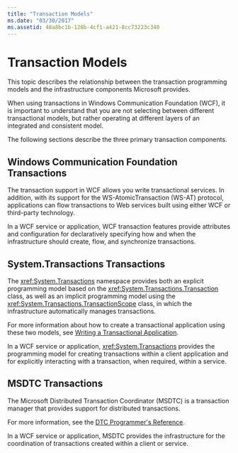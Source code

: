 ```yaml
---
title: "Transaction Models"
ms.date: "03/30/2017"
ms.assetid: 48a8bc1b-128b-4cf1-a421-8cc73223c340
---
```

# Transaction Models
This topic describes the relationship between the transaction programming models and the infrastructure components Microsoft provides.  
  
 When using transactions in Windows Communication Foundation (WCF), it is important to understand that you are not selecting between different transactional models, but rather operating at different layers of an integrated and consistent model.  
  
 The following sections describe the three primary transaction components.  
  
## Windows Communication Foundation Transactions  
 The transaction support in WCF allows you write transactional services. In addition, with its support for the WS-AtomicTransaction (WS-AT) protocol, applications can flow transactions to Web services built using either WCF or third-party technology.  
  
 In a WCF service or application, WCF transaction features provide attributes and configuration for declaratively specifying how and when the infrastructure should create, flow, and synchronize transactions.  
  
## System.Transactions Transactions  
 The <xref:System.Transactions> namespace provides both an explicit programming model based on the <xref:System.Transactions.Transaction> class, as well as an implicit programming model using the <xref:System.Transactions.TransactionScope> class, in which the infrastructure automatically manages transactions.  
  
 For more information about how to create a transactional application using these two models, see [Writing a Transactional Application](https://go.microsoft.com/fwlink/?LinkId=94947).  
  
 In a WCF service or application, <xref:System.Transactions> provides the programming model for creating transactions within a client application and for explicitly interacting with a transaction, when required, within a service.  
  
## MSDTC Transactions  
 The Microsoft Distributed Transaction Coordinator (MSDTC) is a transaction manager that provides support for distributed transactions.  
  
 For more information, see the [DTC Programmer's Reference](https://docs.microsoft.com/previous-versions/windows/desktop/ms686108(v=vs.85)).  
  
 In a WCF service or application, MSDTC provides the infrastructure for the coordination of transactions created within a client or service.
